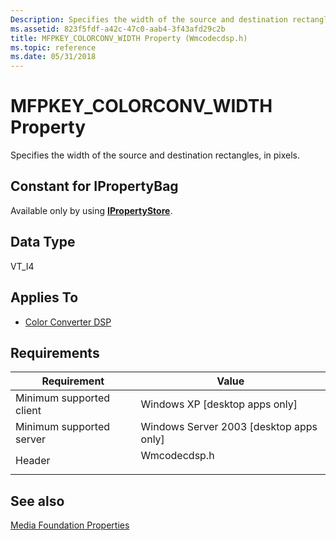 ```yaml
---
Description: Specifies the width of the source and destination rectangles, in pixels.
ms.assetid: 823f5fdf-a42c-47c0-aab4-3f43afd29c2b
title: MFPKEY_COLORCONV_WIDTH Property (Wmcodecdsp.h)
ms.topic: reference
ms.date: 05/31/2018
---
```


# MFPKEY\_COLORCONV\_WIDTH Property

Specifies the width of the source and destination rectangles, in pixels.

## Constant for IPropertyBag

Available only by using [**IPropertyStore**](/windows/win32/api/propsys/nn-propsys-ipropertystore).

## Data Type

VT\_I4

## Applies To

-   [Color Converter DSP](colorconverter.md)

## Requirements



| Requirement | Value |
|-------------------------------------|-----------------------------------------------------------------------------------------|
| Minimum supported client<br/> | Windows XP \[desktop apps only\]<br/>                                             |
| Minimum supported server<br/> | Windows Server 2003 \[desktop apps only\]<br/>                                    |
| Header<br/>                   | <dl> <dt>Wmcodecdsp.h</dt> </dl> |



## See also

<dl> <dt>

[Media Foundation Properties](media-foundation-properties.md)
</dt> </dl>

 

 

